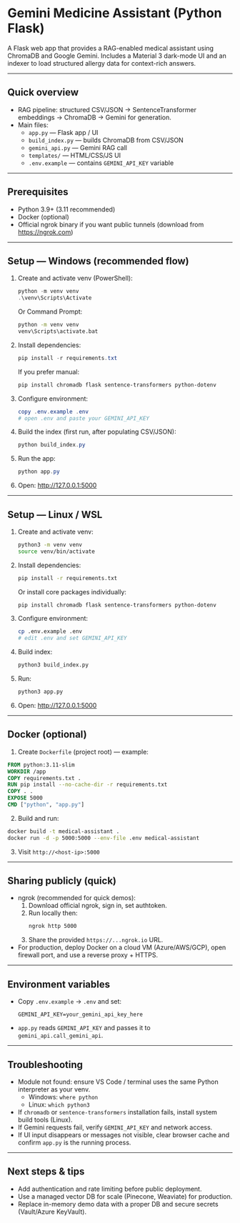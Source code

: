 # Gemini Medicine Assistant (Python Flask)

A Flask web app that provides a RAG-enabled medical assistant using ChromaDB and Google Gemini. Includes a Material 3 dark-mode UI and an indexer to load structured allergy data for context-rich answers.

---

## Quick overview
- RAG pipeline: structured CSV/JSON -> SentenceTransformer embeddings -> ChromaDB -> Gemini for generation.
- Main files:
  - `app.py` — Flask app / UI
  - `build_index.py` — builds ChromaDB from CSV/JSON
  - `gemini_api.py` — Gemini RAG call
  - `templates/` — HTML/CSS/JS UI
  - `.env.example` — contains `GEMINI_API_KEY` variable

---

## Prerequisites
- Python 3.9+ (3.11 recommended)
- Docker (optional)
- Official ngrok binary if you want public tunnels (download from https://ngrok.com)

---

## Setup — Windows (recommended flow)
1. Create and activate venv (PowerShell):
   ```powershell
   python -m venv venv
   .\venv\Scripts\Activate
   ```
   Or Command Prompt:
   ```cmd
   python -m venv venv
   venv\Scripts\activate.bat
   ```
2. Install dependencies:
   ```powershell
   pip install -r requirements.txt
   ```
   If you prefer manual:
   ```powershell
   pip install chromadb flask sentence-transformers python-dotenv
   ```
3. Configure environment:
   ```powershell
   copy .env.example .env
   # open .env and paste your GEMINI_API_KEY
   ```
4. Build the index (first run, after populating CSV/JSON):
   ```powershell
   python build_index.py
   ```
5. Run the app:
   ```powershell
   python app.py
   ```
6. Open: http://127.0.0.1:5000

---

## Setup — Linux / WSL
1. Create and activate venv:
   ```bash
   python3 -m venv venv
   source venv/bin/activate
   ```
2. Install dependencies:
   ```bash
   pip install -r requirements.txt
   ```
   Or install core packages individually:
   ```bash
   pip install chromadb flask sentence-transformers python-dotenv
   ```
3. Configure environment:
   ```bash
   cp .env.example .env
   # edit .env and set GEMINI_API_KEY
   ```
4. Build index:
   ```bash
   python3 build_index.py
   ```
5. Run:
   ```bash
   python3 app.py
   ```
6. Open: http://127.0.0.1:5000

---

## Docker (optional)
1. Create `Dockerfile` (project root) — example:
```dockerfile
FROM python:3.11-slim
WORKDIR /app
COPY requirements.txt .
RUN pip install --no-cache-dir -r requirements.txt
COPY . .
EXPOSE 5000
CMD ["python", "app.py"]
```
2. Build and run:
```bash
docker build -t medical-assistant .
docker run -d -p 5000:5000 --env-file .env medical-assistant
```
3. Visit `http://<host-ip>:5000`

---

## Sharing publicly (quick)
- ngrok (recommended for quick demos):
  1. Download official ngrok, sign in, set authtoken.
  2. Run locally then:
     ```bash
     ngrok http 5000
     ```
  3. Share the provided `https://...ngrok.io` URL.
- For production, deploy Docker on a cloud VM (Azure/AWS/GCP), open firewall port, and use a reverse proxy + HTTPS.

---

## Environment variables
- Copy `.env.example` -> `.env` and set:
  ```
  GEMINI_API_KEY=your_gemini_api_key_here
  ```
- `app.py` reads `GEMINI_API_KEY` and passes it to `gemini_api.call_gemini_api`.

---

## Troubleshooting
- Module not found: ensure VS Code / terminal uses the same Python interpreter as your venv.
  - Windows: `where python`
  - Linux: `which python3`
- If `chromadb` or `sentence-transformers` installation fails, install system build tools (Linux).
- If Gemini requests fail, verify `GEMINI_API_KEY` and network access.
- If UI input disappears or messages not visible, clear browser cache and confirm `app.py` is the running process.

---

## Next steps & tips
- Add authentication and rate limiting before public deployment.
- Use a managed vector DB for scale (Pinecone, Weaviate) for production.
- Replace in-memory demo data with a proper DB and secure secrets (Vault/Azure KeyVault).
